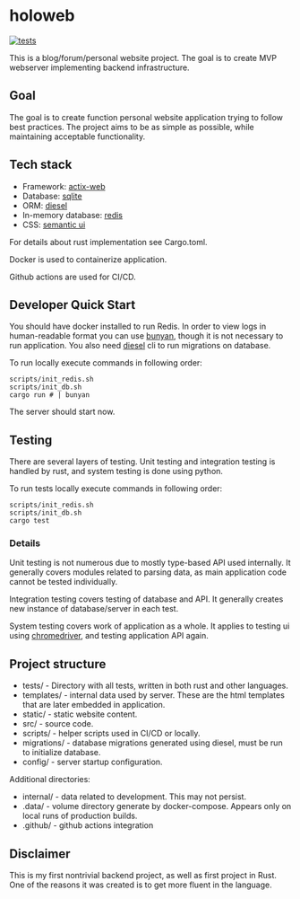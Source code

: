 # holoweb

[![tests](https://github.com/Holodome/holoweb/actions/workflows/general.yml/badge.svg)](https://github.com/Holodome/holoweb/actions/workflows/general.yml)

This is a blog/forum/personal website project. The goal is to create MVP webserver
implementing backend infrastructure.

## Goal

The goal is to create function personal website application trying to follow best practices.
The project aims to be as simple as possible, while maintaining acceptable functionality.

## Tech stack

* Framework: [actix-web](https://actix.rs)
* Database: [sqlite](https://www.sqlite.org/index.html)
* ORM: [diesel](https://diesel.rs/)
* In-memory database: [redis](https://redis.io/)
* CSS: [semantic ui](https://semantic-ui.com/)

For details about rust implementation see Cargo.toml.

Docker is used to containerize application.

Github actions are used for CI/CD.

## Developer Quick Start

You should have docker installed to run Redis.
In order to view logs in human-readable format you can use [bunyan](https://crates.io/crates/bunyan),
though it is not necessary to run application.
You also need [diesel](https://diesel.rs/) cli to run migrations on database.

To run locally execute commands in following order:

```shell
scripts/init_redis.sh
scripts/init_db.sh
cargo run # | bunyan
```

The server should start now.

## Testing

There are several layers of testing. Unit testing and integration testing is handled
by rust, and system testing is done using python.

To run tests locally execute commands in following order:

```shell
scripts/init_redis.sh
scripts/init_db.sh
cargo test
```

### Details

Unit testing is not numerous due to mostly type-based API used internally.
It generally covers modules related to parsing data, as main application code
cannot be tested individually.

Integration testing covers testing of database and API. It generally creates new instance
of database/server in each test.

System testing covers work of application as a whole. It applies to testing ui using
[chromedriver](https://chromedriver.chromium.org/), and testing application API again.

## Project structure

* tests/ - Directory with all tests, written in both rust and other languages.
* templates/ - internal data used by server. These are the html templates that are later embedded in application.
* static/ - static website content.
* src/ - source code.
* scripts/ - helper scripts used in CI/CD or locally.
* migrations/ - database migrations generated using diesel, must be run to initialize database.
* config/ - server startup configuration.

Additional directories:
* internal/ - data related to development. This may not persist.
* .data/ - volume directory generate by docker-compose. Appears only on local runs of production builds.
* .github/ - github actions integration

## Disclaimer

This is my first nontrivial backend project, as well as first project in Rust.
One of the reasons it was created is to get more fluent in the language.
